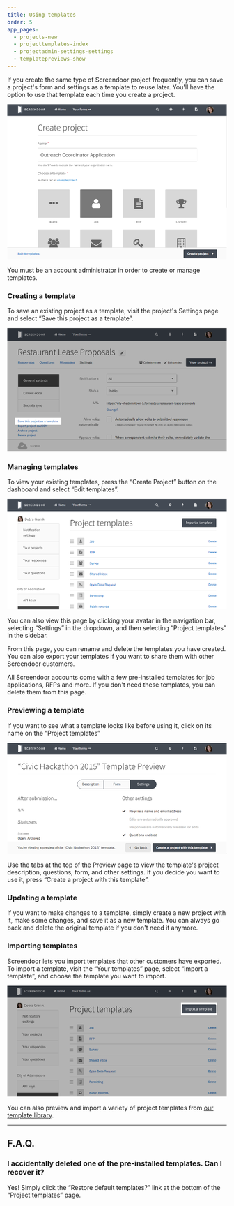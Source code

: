 ```yaml
---
title: Using templates
order: 5
app_pages:
  - projects-new
  - projecttemplates-index
  - projectadmin-settings-settings
  - templatepreviews-show
---
```


If you create the same type of Screendoor project frequently, you can save a project's form and settings as a template to reuse later. You'll have the option to use that template each time you create a project.

![Choosing a template.](../images/create_project_2.png)

You must be an account administrator in order to create or manage templates.

### Creating a template

To save an existing project as a template, visit the project's Settings page and select &ldquo;Save this project as a template&rdquo;.

![Saving a project as a template.](../images/templates_1.png)

### Managing templates

To view your existing templates, press the &ldquo;Create Project&rdquo; button on the dashboard and select &ldquo;Edit templates&rdquo;.

![Managing your templates.](../images/templates_2.png)

You can also view this page by clicking your avatar in the navigation bar, selecting &ldquo;Settings&rdquo; in the dropdown, and then selecting &ldquo;Project templates&rdquo; in the sidebar.

From this page, you can rename and delete the templates you have created. You can also export your templates if you want to share them with other Screendoor customers.

All Screendoor accounts come with a few pre-installed templates for job applications, RFPs and more. If you don't need these templates, you can delete them from this page.

### Previewing a template

If you want to see what a template looks like before using it, click on its name on the &ldquo;Project templates&rdquo;

![Previewing a template.](../images/templates_3.png)

Use the tabs at the top of the Preview page to view the template's project description, questions, form, and other settings. If you decide you want to use it, press &ldquo;Create a project with this template&rdquo;.

### Updating a template

If you want to make changes to a template, simply create a new project with it, make some changes, and save it as a new template. You can always go back and delete the original template if you don't need it anymore.

### Importing templates

Screendoor lets you import templates that other customers have exported. To import a template, visit the &ldquo;Your templates&rdquo; page, select &ldquo;Import a template&rdquo;, and choose the template you want to import.

![Importing a template.](../images/templates_4.png)

You can also preview and import a variety of project templates from [our template library](https://github.com/dobtco/screendoor-project-templates).

---

## F.A.Q.

### I accidentally deleted one of the pre-installed templates. Can I recover it?
Yes! Simply click the &ldquo;Restore default templates?&rdquo; link at the bottom of the &ldquo;Project templates&rdquo; page.
